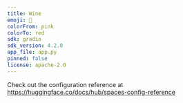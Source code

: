 ```yaml
---
title: Wine
emoji: 🚀
colorFrom: pink
colorTo: red
sdk: gradio
sdk_version: 4.2.0
app_file: app.py
pinned: false
license: apache-2.0
---
```


Check out the configuration reference at https://huggingface.co/docs/hub/spaces-config-reference
